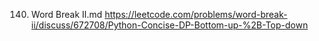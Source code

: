 140. Word Break II.md
	https://leetcode.com/problems/word-break-ii/discuss/672708/Python-Concise-DP-Bottom-up-%2B-Top-down


